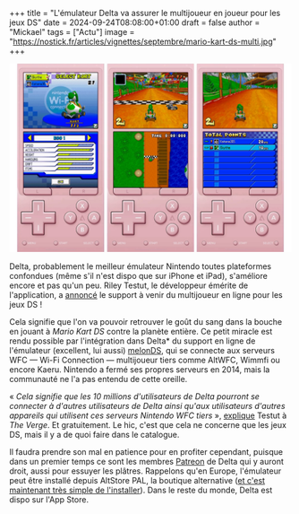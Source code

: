 +++
title = "L'émulateur Delta va assurer le multijoueur en joueur pour les jeux DS"
date = 2024-09-24T08:08:00+01:00
draft = false
author = "Mickael"
tags = ["Actu"]
image = "https://nostick.fr/articles/vignettes/septembre/mario-kart-ds-multi.jpg"
+++

![Mario Kart DS](mario-kart-ds-multi.jpg "")

Delta, probablement le meilleur émulateur Nintendo toutes plateformes confondues (même s'il n'est dispo que sur iPhone et iPad), s'améliore encore et pas qu'un peu. Riley Testut, le développeur émérite de l'application, a [annoncé](https://mastodon.social/@rileytestut/113188173713251235) le support à venir du multijoueur en ligne pour les jeux DS !

Cela signifie que l'on va pouvoir retrouver le goût du sang dans la bouche en jouant à *Mario Kart DS* contre la planète entière.  Ce petit miracle est rendu possible par l'intégration dans Delta* du support en ligne de l'émulateur (excellent, lui aussi) [melonDS](https://melonds.kuribo64.net), qui se connecte aux serveurs WFC — Wi-Fi Connection — multijoueur tiers comme AltWFC, Wimmfi ou encore Kaeru. Nintendo a fermé ses propres serveurs en 2014, mais la communauté ne l'a pas entendu de cette oreille.

« *Cela signifie que les 10 millions d'utilisateurs de Delta pourront se connecter à d'autres utilisateurs de Delta ainsi qu'aux utilisateurs d'autres appareils qui utilisent ces serveurs Nintendo WFC tiers* », [explique](https://www.theverge.com/2024/9/23/24252493/delta-ios-emulator-online-multiplayer-nintendo-ds) Testut à *The Verge*. Et gratuitement. Le hic, c'est que cela ne concerne que les jeux DS, mais il y a de quoi faire dans le catalogue.

Il faudra prendre son mal en patience pour en profiter cependant, puisque dans un premier temps ce sont les membres [Patreon](https://www.patreon.com/rileyshane) de Delta qui y auront droit, aussi pour essuyer les plâtres. Rappelons qu'en Europe, l'émulateur peut être installé depuis AltStore PAL, la boutique alternative ([et c'est maintenant très simple de l'installer](https://nostick.fr/articles/2024/avril/1904-comment-installer-et-utiliser-delta/)). Dans le reste du monde, Delta est dispo sur l'App Store.